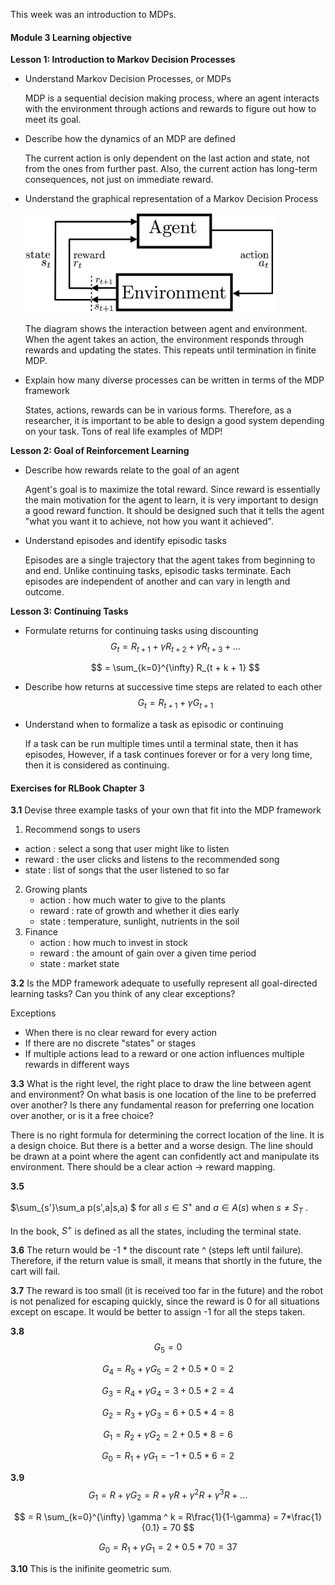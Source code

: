 

This week was an introduction to MDPs. 

#### Module 3 Learning objective

**Lesson 1: Introduction to Markov Decision Processes**

* Understand Markov Decision Processes, or MDPs

  MDP is a sequential decision making process, where an agent interacts with the environment through actions and rewards to figure out how to meet its goal. 

* Describe how the dynamics of an MDP are defined

  The current action is only dependent on the last action and state, not from the ones from further past. Also, the current action has long-term consequences, not just on immediate reward. 

* Understand the graphical representation of a Markov Decision Process

  <img src="../assets/media_users_user_14_project_388908_images_figures_rl_env-agent.png" width="400px"/>

  The diagram shows the interaction between agent and environment. When the agent takes an action, the environment responds through rewards and updating the states. This repeats until termination in finite MDP. 

* Explain how many diverse processes can be written in terms of the MDP framework

  States, actions, rewards can be in various forms. Therefore, as a researcher, it is important to be able to design a good system depending on your task. Tons of real life examples of MDP! 



**Lesson 2: Goal of Reinforcement Learning**

- Describe how rewards relate to the goal of an agent

  Agent's goal is to maximize the total reward. Since reward is essentially the main motivation for the agent to learn, it is very important to design a good reward function. It should be designed such that it tells the agent "what you want it to achieve, not how you want it achieved". 

- Understand episodes and identify episodic tasks

  Episodes are a single trajectory that the agent takes from beginning to and end. Unlike continuing tasks, episodic tasks terminate. Each episodes are independent of another and can vary in length and outcome. 



**Lesson 3: Continuing Tasks**

- Formulate returns for continuing tasks using discounting
  $$
  G_t = R_{t+1} + \gamma R_{t+2} + \gamma R_{t+3} + ... 
  $$

  $$
  = \sum_{k=0}^{\infty} R_{t + k + 1}
  $$

  

- Describe how returns at successive time steps are related to each other
  $$
  G_t = R_{t+1} + \gamma G_{t+1}
  $$
  

- Understand when to formalize a task as episodic or continuing

  If a task can be run multiple times until a terminal state, then it has episodes, However, if a task continues forever or for a very long time, then it is considered as continuing. 



#### Exercises for RLBook Chapter 3 

**3.1** Devise three example tasks of your own that fit into the MDP framework 

1. Recommend songs to users

* action :  select a song that user might like to listen 
* reward : the user clicks and listens to the recommended song 
* state : list of songs that the user listened to so far 

2. Growing plants
   * action : how much water to give to the plants 
   * reward : rate of growth and whether it dies early 
   * state : temperature, sunlight, nutrients in the soil 
3. Finance 
   * action : how much to invest in stock
   * reward : the amount of gain over a given time period
   * state : market state 

**3.2** Is the MDP framework adequate to usefully represent all goal-directed learning tasks? Can you think of any clear exceptions? 

Exceptions 

* When there is no clear reward for every action
* If there are no discrete "states" or stages 
* If multiple actions lead to a reward or one action influences multiple rewards in different ways 

**3.3** What is the right level, the right place to draw the line between agent and environment? On what basis is one location of the line to be preferred over another? Is there any fundamental reason for preferring one location over another, or is it a free choice? 

There is no right formula for determining the correct location of the line. It is a design choice. But there is a better and a worse design. The line should be drawn at a point where the agent can confidently act and manipulate its environment. There should be a clear action -> reward mapping. 

**3.5** 

$\sum_{s'}\sum_a p(s',a|s,a) $ for all $s \in S^+$ and $a \in A(s)$ when $s \neq S_T$ . 

In the book, $S^+$ is defined as all the states, including the terminal state. 

**3.6** The return would be -1 * the discount rate ^ (steps left until failure). Therefore, if the return value is small, it means that shortly in the future, the cart will fail. 

**3.7** The reward is too small (it is received too far in the future) and the robot is not penalized for escaping quickly, since the reward is 0 for all situations except on escape. It would be better to assign -1 for all the steps taken. 

**3.8** 
$$
G_5 = 0
$$

$$
G_4 = R_5  + \gamma G_5 = 2 + 0.5 * 0 = 2 
$$

$$
G_3 = R_4 + \gamma G_4 = 3 + 0.5 * 2 = 4
$$

$$
G_2 = R_3 + \gamma G_3 = 6 + 0.5 * 4 = 8
$$

$$
G_1 = R_2 + \gamma G_2 = 2 + 0.5 * 8 = 6 
$$

$$
G_0 = R_1 + \gamma G_1 = -1 + 0.5 * 6 = 2 
$$

**3.9** 
$$
G_1 = R + \gamma G_2 = R + \gamma R + \gamma^ 2R + \gamma^3R + ...
$$

$$
= R \sum_{k=0}^{\infty} \gamma ^ k = R\frac{1}{1-\gamma} = 7*\frac{1}{0.1} = 70
$$

$$
G_0 = R_1 + \gamma G_1 = 2 + 0.5 * 70 = 37
$$

**3.10** This is the inifinite geometric sum. 

